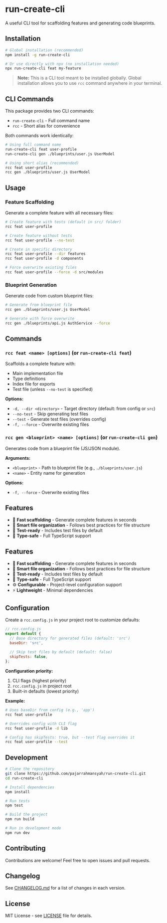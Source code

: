 # run-create-cli

A useful CLI tool for scaffolding features and generating code blueprints.

## Installation

```bash
# Global installation (recommended)
npm install -g run-create-cli

# Or use directly with npx (no installation needed)
npx run-create-cli feat my-feature
```

> **Note:** This is a CLI tool meant to be installed globally. Global installation allows you to use `rcc` command anywhere in your terminal.

## CLI Commands

This package provides two CLI commands:
- `run-create-cli` - Full command name
- `rcc` - Short alias for convenience

Both commands work identically:

```bash
# Using full command name
run-create-cli feat user-profile
run-create-cli gen ./blueprints/user.js UserModel

# Using short alias (recommended)
rcc feat user-profile
rcc gen ./blueprints/user.js UserModel
```

## Usage

### Feature Scaffolding

Generate a complete feature with all necessary files:

```bash
# Create feature with tests (default in src/ folder)
rcc feat user-profile

# Create feature without tests
rcc feat user-profile --no-test

# Create in specific directory
rcc feat user-profile --dir features
rcc feat user-profile -d components

# Force overwrite existing files
rcc feat user-profile --force -d src/modules
```

### Blueprint Generation

Generate code from custom blueprint files:

```bash
# Generate from blueprint file
rcc gen ./blueprints/user.js UserModel

# Generate with force overwrite
rcc gen ./blueprints/api.js AuthService --force
```

## Commands

### `rcc feat <name> [options]` (or `run-create-cli feat`)

Scaffolds a complete feature with:
- Main implementation file
- Type definitions
- Index file for exports
- Test file (unless `--no-test` is specified)

**Options:**
- `-d, --dir <directory>` - Target directory (default: from config or `src`)
- `--no-test` - Skip generating test files
- `--test` - Generate test files (overrides config)
- `-f, --force` - Overwrite existing files

### `rcc gen <blueprint> <name> [options]` (or `run-create-cli gen`)

Generates code from a blueprint file (JS/JSON module).

**Arguments:**
- `<blueprint>` - Path to blueprint file (e.g., `./blueprints/user.js`)
- `<name>` - Entity name for generation

**Options:**
- `-f, --force` - Overwrite existing files

## Features

- 🚀 **Fast scaffolding** - Generate complete features in seconds
- 📁 **Smart file organization** - Follows best practices for file structure
- 🧪 **Test-ready** - Includes test files by default
- 🎯 **Type-safe** - Full TypeScript support
## Features

- 🚀 **Fast scaffolding** - Generate complete features in seconds
- 📁 **Smart file organization** - Follows best practices for file structure
- 🧪 **Test-ready** - Includes test files by default
- 🎯 **Type-safe** - Full TypeScript support
- ⚙️ **Configurable** - Project-level configuration support
- ⚡ **Lightweight** - Minimal dependencies

## Configuration

Create a `rcc.config.js` in your project root to customize defaults:

```javascript
// rcc.config.js
export default {
  // Base directory for generated files (default: 'src')
  baseDir: 'src',
  
  // Skip test files by default (default: false)
  skipTests: false,
};
```

**Configuration priority:**
1. CLI flags (highest priority)
2. `rcc.config.js` in project root
3. Built-in defaults (lowest priority)

**Example:**
```bash
# Uses baseDir from config (e.g., 'app')
rcc feat user-profile

# Overrides config with CLI flag
rcc feat user-profile -d lib

# Config has skipTests: true, but --test flag overrides it
rcc feat user-profile --test
```

## Development

```bash
# Clone the repository
git clone https://github.com/pajarrahmansyah/run-create-cli.git
cd run-create-cli

# Install dependencies
npm install

# Run tests
npm test

# Build the project
npm run build

# Run in development mode
npm run dev
```

## Contributing

Contributions are welcome! Feel free to open issues and pull requests.

## Changelog

See [CHANGELOG.md](CHANGELOG.md) for a list of changes in each version.

## License

MIT License - see [LICENSE](LICENSE) file for details.